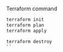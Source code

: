 Terraform command
```bash
terraform init
terraform plan
terraform apply
```
```bash
terraform destroy
``
